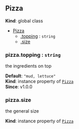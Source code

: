 <a name="Pizza"></a>
## Pizza
**Kind**: global class  

* [Pizza](#Pizza)
  * [.topping](#Pizza#topping) : <code>string</code>
  * [.size](#Pizza#size)

<a name="Pizza#topping"></a>
### pizza.topping : <code>string</code>
the ingredients on top

**Default**: <code>&quot;mud, lettuce&quot;</code>  
**Kind**: instance property of <code>[Pizza](#Pizza)</code>  
**Since**: v1.0.0  
<a name="Pizza#size"></a>
### pizza.size
the general size

**Kind**: instance property of <code>[Pizza](#Pizza)</code>  
